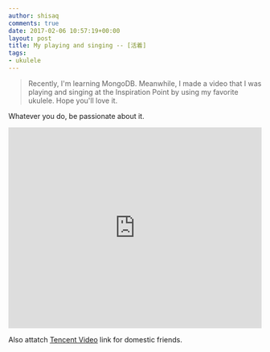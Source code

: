 ```yaml
---
author: shisaq
comments: true
date: 2017-02-06 10:57:19+00:00
layout: post
title: My playing and singing -- [活着]
tags:
- ukulele
---
```


> Recently, I'm learning MongoDB. Meanwhile, I made a video that I was playing and singing at the Inspiration Point by using my favorite ukulele. Hope you'll love it.

Whatever you do, be passionate about it.

<iframe width="100%" height="400" src="https://www.youtube.com/embed/O5aaYJtjABc" frameborder="0" allowfullscreen></iframe>

Also attatch [Tencent Video](https://v.qq.com/x/page/z0372a2d9um.html) link for domestic friends.
